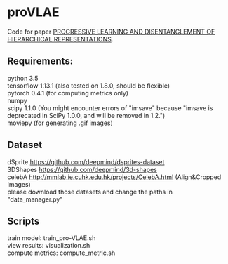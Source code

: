 # proVLAE

Code for paper [PROGRESSIVE LEARNING AND DISENTANGLEMENT OF HIERARCHICAL REPRESENTATIONS](https://openreview.net/forum?id=SJxpsxrYPS).

## Requirements:
python 3.5 \
tensorflow 1.13.1 (also tested on 1.8.0, should be flexible)\
pytorch 0.4.1 (for computing metrics only)\
numpy \
scipy 1.1.0 (You might encounter errors of "imsave" because "imsave is deprecated in SciPy 1.0.0, and will be removed in 1.2.") \
moviepy (for generating .gif images)

## Dataset
dSprite https://github.com/deepmind/dsprites-dataset \
3DShapes https://github.com/deepmind/3d-shapes \
celebA http://mmlab.ie.cuhk.edu.hk/projects/CelebA.html (Align&Cropped Images) \
please download those datasets and change the paths in "data_manager.py"

## Scripts
train model: train_pro-VLAE.sh \
view results: visualization.sh \
compute metrics: compute_metric.sh
